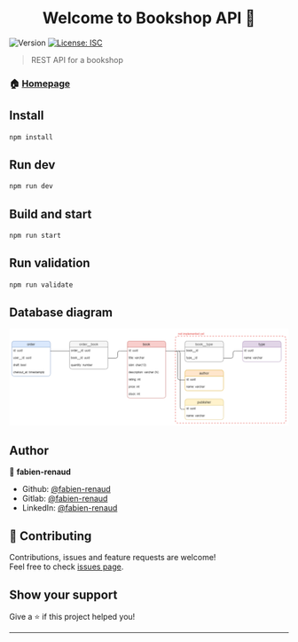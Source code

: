 <h1 align="center">Welcome to Bookshop API 👋</h1>
<p>
  <img alt="Version" src="https://img.shields.io/badge/version-1.0.0-blue.svg?cacheSeconds=2592000" />
  <a href="https://github.com/fabien-renaud/bookshop-api/blob/master/LICENSE" target="_blank">
    <img alt="License: ISC" src="https://img.shields.io/github/license/fabien-renaud/bookshop-api" />
  </a>
</p>

> REST API for a bookshop

### 🏠 [Homepage](https://github.com/fabien-renaud/bookshop-api#readme)

## Install

```sh
npm install
```

## Run dev

```sh
npm run dev
```

## Build and start

```sh
npm run start
```

## Run validation

```sh
npm run validate
```

## Database diagram
![Database diagram](database_diagram.png)

## Author

👤 **fabien-renaud**

* Github: [@fabien-renaud](https://github.com/fabien-renaud)
* Gitlab: [@fabien-renaud](https://gitlab.com/fabien-renaud)
* LinkedIn: [@fabien-renaud](https://linkedin.com/in/fabien-renaud)

## 🤝 Contributing

Contributions, issues and feature requests are welcome!<br />Feel free to check [issues page](https://github.com/fabien-renaud/bookshop-api/issues). 

## Show your support

Give a ⭐️ if this project helped you!

***
